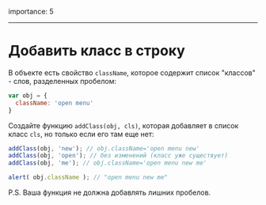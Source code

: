 importance: 5

---

# Добавить класс в строку

В объекте есть свойство `className`, которое содержит список "классов" - слов, разделенных пробелом:

```js
var obj = {
  className: 'open menu'
}
```

Создайте функцию `addClass(obj, cls)`, которая добавляет в список класс `cls`, но только если его там еще нет:

```js
addClass(obj, 'new'); // obj.className='open menu new'
addClass(obj, 'open'); // без изменений (класс уже существует)
addClass(obj, 'me'); // obj.className='open menu new me'

alert( obj.className ); // "open menu new me"
```

P.S. Ваша функция не должна добавлять лишних пробелов.